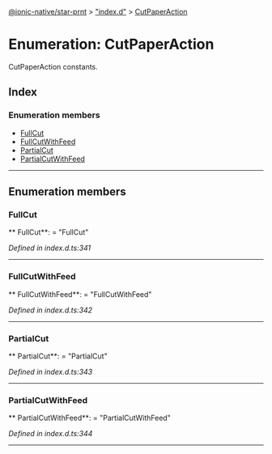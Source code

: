 [@ionic-native/star-prnt](../README.md) > ["index.d"](../modules/_index_d_.md) > [CutPaperAction](../enums/_index_d_.cutpaperaction.md)

# Enumeration: CutPaperAction

CutPaperAction constants.

## Index

### Enumeration members

* [FullCut](_index_d_.cutpaperaction.md#fullcut)
* [FullCutWithFeed](_index_d_.cutpaperaction.md#fullcutwithfeed)
* [PartialCut](_index_d_.cutpaperaction.md#partialcut)
* [PartialCutWithFeed](_index_d_.cutpaperaction.md#partialcutwithfeed)

---

## Enumeration members

<a id="fullcut"></a>

###  FullCut

** FullCut**:    = "FullCut"

*Defined in index.d.ts:341*

___

<a id="fullcutwithfeed"></a>

###  FullCutWithFeed

** FullCutWithFeed**:    = "FullCutWithFeed"

*Defined in index.d.ts:342*

___

<a id="partialcut"></a>

###  PartialCut

** PartialCut**:    = "PartialCut"

*Defined in index.d.ts:343*

___

<a id="partialcutwithfeed"></a>

###  PartialCutWithFeed

** PartialCutWithFeed**:    = "PartialCutWithFeed"

*Defined in index.d.ts:344*

___

